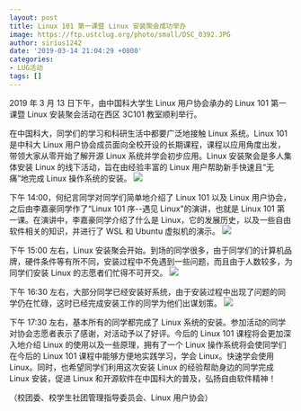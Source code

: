```yaml
---
layout: post
title: Linux 101 第一课暨 Linux 安装聚会成功举办
image: https://ftp.ustclug.org/photo/small/DSC_0392.JPG
author: sirius1242
date: '2019-03-14 21:04:29 +0800'
categories:
- LUG活动
tags: []
---
```


2019 年 3 月 13 日下午，由中国科大学生 Linux 用户协会承办的 Linux 101 第一课暨 Linux 安装聚会活动在西区 3C101 教室顺利举行。

在中国科大，同学们的学习和科研生活中都要广泛地接触 Linux 系统。Linux 101 是中科大 Linux 用户协会成员面向全校开设的长期课程，课程以应用角度出发，带领大家从零开始了解开源 Linux 系统并学会初步应用。Linux 安装聚会是多人集体安装 Linux 的线下活动，旨在由经验丰富的 Linux 用户帮助新手快速且“无痛”地完成 Linux 操作系统的安装。
![](https://ftp.ustclug.org/photo/small/DSC_0339.JPG)

下午 14:00，何纪言同学对同学们简单地介绍了 Linux 101 以及 Linux 用户协会，之后由李嘉豪同学作了“Linux 101 序--遇见 Linux"的演讲，也就是 Linux 101 第一课。在演讲中，李嘉豪同学介绍了什么是 Linux，它的发展历史，以及一些自由软件相关的知识，并进行了 WSL 和 Ubuntu 虚拟机的演示。
![](https://ftp.ustclug.org/photo/small/DSC_0345.JPG)

下午 15:00 左右，Linux 安装聚会开始。到场的同学很多，由于同学们的计算机品牌，硬件条件等有所不同，安装过程中不免遇到一些问题，而且由于人数较多，为同学们安装 Linux 的志愿者们忙得不可开交。
![](https://ftp.ustclug.org/photo/small/DSC_0378.JPG)

下午 16:30 左右，大部分同学已经安装好系统，由于安装过程中出现了问题的同学仍在忙碌，这时已经完成安装工作的同学为他们出谋划策。
![](https://ftp.ustclug.org/photo/small/DSC_0394.JPG)

下午 17:30 左右，基本所有的同学都完成了 Linux 系统的安装。参加活动的同学对协会志愿者表示了感谢，对活动予以了好评。今后的 Linux 101 课程将会更加深入地介绍 Linux 的使用以及一些原理，拥有了一个 Linux 操作系统将会使同学们在今后的 Linux 101 课程中能够方便地实践学习，学会 Linux。快速学会使用 Linux。同时，也希望同学们利用这次安装 Linux 的经验帮助身边的同学完成 Linux 安装，促进 Linux 和开源软件在中国科大的普及，弘扬自由软件精神！

（校团委、校学生社团管理指导委员会、Linux 用户协会）